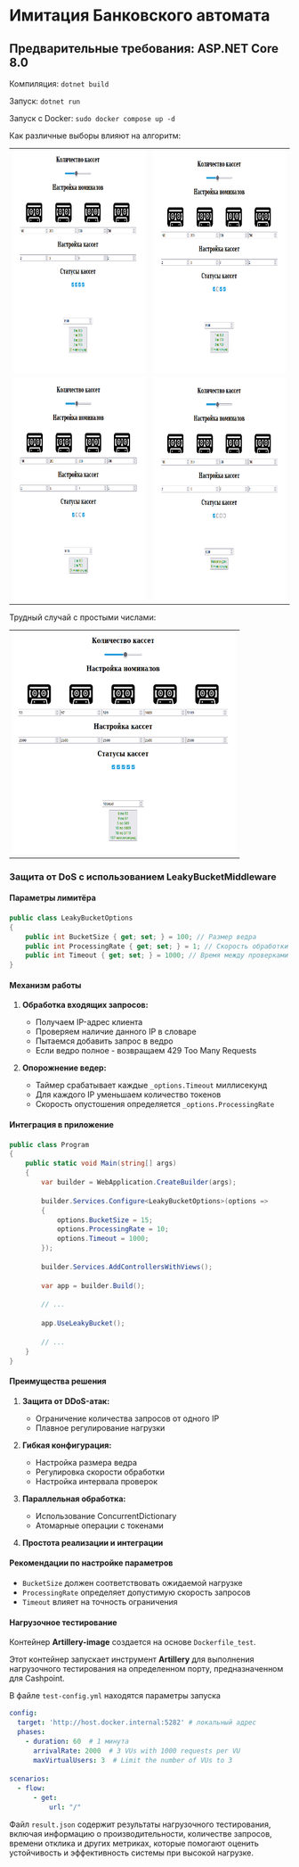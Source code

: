 <h1>Имитация Банковского автомата</h1>
<h2>Предварительные требования: ASP.NET Core 8.0</h2>
<p>Компиляция: <code>dotnet build</code></p>
<p>Запуск: <code>dotnet run</code></p>
<p>Запуск с Docker: <code>sudo docker compose up -d</code></p>

<p>Как различные выборы влияют на алгоритм:</p>
<table>
  <tr>
    <td><img src="./Cashpoint/img/1.png" height="400" width="400"></td>
    <td><img src="./Cashpoint/img/2.png" height="400" width="400"></td>
  </tr>
  <tr>
    <td><img src="./Cashpoint/img/3.png" height="400" width="400"></td>
    <td><img src="./Cashpoint/img/4.png" height="400" width="400"></td>
  </tr>
</table>

<p>Трудный случай с простыми числами:</p>
<table>
  <tr>
    <td><img src="./Cashpoint/img/5.png" height="400" width="400"></td>
  </tr>
</table>
<!-- <h2>DDOS attack protection</h2>
<p>Leaky bucket is used to protect from DDOS as a middleware</p>
<p>For the following reasons:
  <ul>
  <li>Easy to implement</li>
  <li>Faster than other algorithms</li>
  </ul> -->
  <h3>Защита от DoS с использованием LeakyBucketMiddleware</h3>

#### Параметры лимитёра

```csharp
public class LeakyBucketOptions
{
    public int BucketSize { get; set; } = 100; // Размер ведра
    public int ProcessingRate { get; set; } = 1; // Скорость обработки запросов в секунду
    public int Timeout { get; set; } = 1000; // Время между проверками в миллисекундах
}
```

#### Механизм работы

1. **Обработка входящих запросов:**
   - Получаем IP-адрес клиента
   - Проверяем наличие данного IP в словаре
   - Пытаемся добавить запрос в ведро
   - Если ведро полное - возвращаем 429 Too Many Requests

2. **Опорожнение ведер:**
   - Таймер срабатывает каждые `_options.Timeout` миллисекунд
   - Для каждого IP уменьшаем количество токенов
   - Скорость опустошения определяется `_options.ProcessingRate`

#### Интеграция в приложение

```csharp
public class Program
{
    public static void Main(string[] args)
    {
        var builder = WebApplication.CreateBuilder(args);

        builder.Services.Configure<LeakyBucketOptions>(options =>
        {
            options.BucketSize = 15;
            options.ProcessingRate = 10;
            options.Timeout = 1000;
        });

        builder.Services.AddControllersWithViews();

        var app = builder.Build();

        // ...

        app.UseLeakyBucket();

        // ...
    }
}
```

#### Преимущества решения

1. **Защита от DDoS-атак:**
   - Ограничение количества запросов от одного IP
   - Плавное регулирование нагрузки

2. **Гибкая конфигурация:**
   - Настройка размера ведра
   - Регулировка скорости обработки
   - Настройка интервала проверок

3. **Параллельная обработка:**
   - Использование ConcurrentDictionary
   - Атомарные операции с токенами

4. **Простота реализации и интеграции**

#### Рекомендации по настройке параметров
   - `BucketSize` должен соответствовать ожидаемой нагрузке
   - `ProcessingRate` определяет допустимую скорость запросов
   - `Timeout` влияет на точность ограничения
</p>

#### Нагрузочное тестирование

<p>Контейнер <strong>Artillery-image</strong> создается на основе <code>Dockerfile_test</code>.</p>
<p>Этот контейнер запускает инструмент <strong>Artillery</strong> для выполнения нагрузочного тестирования на определенном порту, предназначенном для Cashpoint.</p>
<p>В файле <code>test-config.yml</code> находятся параметры запуска</p>

```yaml
config:
  target: 'http://host.docker.internal:5282' # локальный адрес
  phases:
    - duration: 60  # 1 минута
      arrivalRate: 2000  # 3 VUs with 1000 requests per VU
      maxVirtualUsers: 3  # Limit the number of VUs to 3

scenarios:
  - flow:
      - get:
          url: "/"
```

<p>Файл <code>result.json</code> содержит результаты нагрузочного тестирования, включая информацию о производительности, количестве запросов, времени отклика и других метриках, которые помогают оценить устойчивость и эффективность системы при высокой нагрузке.</p>
